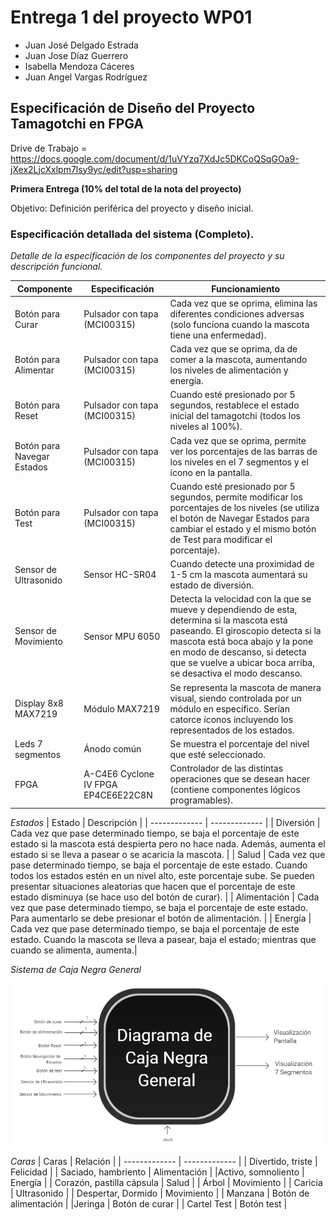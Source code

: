 # Entrega 1 del proyecto WP01

* Juan José Delgado Estrada		
* Juan Jose Díaz Guerrero		
* Isabella Mendoza Cáceres
* Juan Angel Vargas Rodríguez

## Especificación de Diseño del Proyecto Tamagotchi en FPGA

Drive de Trabajo = https://docs.google.com/document/d/1uVYzq7XdJc5DKCoQSqGOa9-jXex2LjcXxlpm7lsy9yc/edit?usp=sharing 


**Primera Entrega (10% del total de la nota del proyecto)**

Objetivo: Definición periférica del proyecto y diseño inicial.


### Especificación detallada del sistema (Completo).
*Detalle de la especificación de los componentes del proyecto y su descripción funcional.*

| Componente  | Especificación | Funcionamiento|
| ------------- | ------------- | ------------- |
| Botón para Curar  | Pulsador con tapa (MCI00315)  | Cada vez que se oprima, elimina las diferentes condiciones adversas (solo funciona cuando la mascota tiene una enfermedad). |
| Botón para Alimentar | Pulsador con tapa (MCI00315)  | Cada vez que se oprima, da de comer a la mascota, aumentando los niveles de alimentación y energía. |
| Botón para Reset | Pulsador con tapa (MCI00315)  | Cuando esté presionado por 5 segundos, restablece el estado inicial del tamagotchi (todos los niveles al 100%).|
| Botón para Navegar Estados| Pulsador con tapa (MCI00315)  | Cada vez que se oprima, permite ver los porcentajes de las barras de los niveles en el 7 segmentos y el ícono en la pantalla.|
| Botón para Test| Pulsador con tapa (MCI00315)  | Cuando esté presionado por 5 segundos, permite modificar los porcentajes de los niveles (se utiliza el botón de Navegar Estados para cambiar el estado y el mismo botón de Test para modificar el porcentaje).|
| Sensor de Ultrasonido | Sensor HC-SR04 | Cuando detecte una proximidad de 1-5 cm la mascota aumentará su estado de diversión.|
| Sensor de Movimiento | Sensor MPU 6050 | Detecta la velocidad con la que se mueve y dependiendo de esta, determina si la mascota está paseando. El giroscopio detecta si la mascota está boca abajo y la pone en modo de descanso, si detecta que se vuelve a ubicar boca arriba, se desactiva el modo descanso.|
| Display 8x8 MAX7219 | Módulo MAX7219 | Se representa la mascota de manera visual, siendo controlada por un módulo en específico. Serían catorce íconos incluyendo los representados de los estados.|
| Leds 7 segmentos | Ánodo común | Se muestra el porcentaje del nivel que esté seleccionado.|
| FPGA | A-C4E6 Cyclone IV FPGA EP4CE6E22C8N | Controlador de las distintas operaciones que se desean hacer (contiene componentes lógicos programables).|


*Estados*
| Estado | Descripción | 
| ------------- | ------------- |
| Diversión | Cada vez que pase determinado tiempo, se baja el porcentaje de este estado si la mascota está despierta pero no hace nada. Además, aumenta el estado si se lleva a pasear o se acaricia la mascota. |
| Salud | Cada vez que pase determinado tiempo, se baja el porcentaje de este estado. Cuando todos los estados estén en un nivel alto, este porcentaje sube. Se pueden presentar situaciones aleatorias que hacen que el porcentaje de este estado disminuya (se hace uso del botón de curar). |
| Alimentación | Cada vez que pase determinado tiempo, se baja el porcentaje de este estado. Para aumentarlo se debe presionar el botón de alimentación. |
| Energía | Cada vez que pase determinado tiempo, se baja el porcentaje de este estado. Cuando la mascota se lleva a pasear, baja el estado; mientras que cuando se alimenta, aumenta.|


*Sistema de Caja Negra General*

![Sistema de Caja Negra General](/Images/Diagrama%20de%20Caja%20Negra%20General.png)


*Caras*
| Caras | Relación | 
| ------------- | ------------- |
| Divertido, triste | Felicidad |
| Saciado, hambriento | Alimentación |
|Activo, somnoliento | Energía |
| Corazón, pastilla cápsula | Salud |
| Árbol | Movimiento |
| Caricia | Ultrasonido |
| Despertar, Dormido | Movimiento |
| Manzana | Botón de alimentación |
|Jeringa | Botón de curar | 
| Cartel Test | Botón test |  

